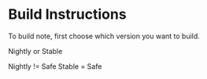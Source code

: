 # Build Instructions

To build note, first choose which version you want to build.

Nightly or Stable

Nightly != Safe
Stable = Safe
